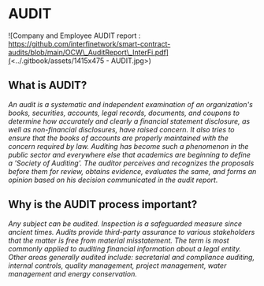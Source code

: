 # AUDIT

![Company and Employee AUDIT report : https://github.com/interfinetwork/smart-contract-audits/blob/main/OCW\_AuditReport\_InterFi.pdf](<../.gitbook/assets/1415x475 - AUDIT.jpg>)

## What is AUDIT?



_An audit is a systematic and independent examination of an organization's books, securities, accounts, legal records, documents, and coupons to determine how accurately and clearly a financial statement disclosure, as well as non-financial disclosures, have raised concern. It also tries to ensure that the books of accounts are properly maintained with the concern required by law. Auditing has become such a phenomenon in the public sector and everywhere else that academics are beginning to define a 'Society of Auditing'. The auditor perceives and recognizes the proposals before them for review, obtains evidence, evaluates the same, and forms an opinion based on his decision communicated in the audit report._

## Why is the AUDIT process important?



_Any subject can be audited. Inspection is a safeguarded measure since ancient times. Audits provide third-party assurance to various stakeholders that the matter is free from material misstatement. The term is most commonly applied to auditing financial information about a legal entity. Other areas generally audited include: secretarial and compliance auditing, internal controls, quality management, project management, water management and energy conservation._
